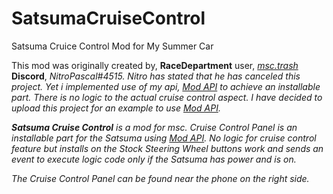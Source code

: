 # SatsumaCruiseControl
Satsuma Cruice Control Mod for My Summer Car

This mod was originally created by, <b>RaceDepartment</b> user, [<i>msc.trash</i>](https://www.racedepartment.com/members/msc-trash.384660/)
<b>Discord</b>, <i>NitroPascal#4515<i>. Nitro has stated that he has canceled this project. Yet i implemented use of my api, [Mod API](https://github.com/tommojphillips/ModAPI) to achieve an installable part. There is no logic to the actual cruise control aspect. I have decided to upload this project for an example to use [Mod API](https://github.com/tommojphillips/ModAPI).

<b>Satsuma Cruise Control</b> is a mod for msc. Cruise Control Panel is an installable part for the Satsuma using [Mod API](https://github.com/tommojphillips/ModAPI). No logic for cruise control feature but installs on the <i>Stock Steering Wheel</i> buttons work and sends an event to execute logic code only if the Satsuma has power and is on. 

The Cruise Control Panel can be found near the phone on the right side.
